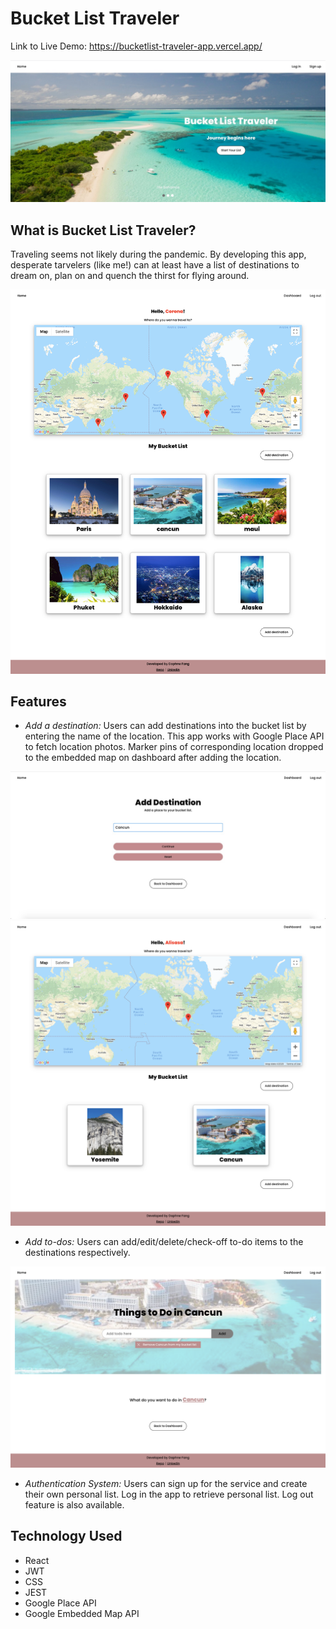 # Bucket List Traveler

Link to Live Demo: https://bucketlist-traveler-app.vercel.app/

![Landing Page](./markdown-images/landing-page.jpg)


## What is Bucket List Traveler?

Traveling seems not likely during the pandemic. By developing this app, desperate tarvelers (like me!) can at least have a list of destinations to dream on, plan on and quench the thirst for flying around. 

![Home Demo](./markdown-images/home-demo.png)

## Features

- *Add a destination:* Users can add destinations into the bucket list by entering the name of the location. This app works with Google Place API to fetch location photos. Marker pins of corresponding location dropped to the embedded map on dashboard after adding the location.

![Add a destination](./markdown-images/demo-1.jpg)
![Pin dropped onto the map, the destination generated on dashboard](./markdown-images/demo-2.png)

- *Add to-dos:* Users can add/edit/delete/check-off to-do items to the destinations respectively.

![Add Todo](./markdown-images/demo-3.png)

- *Authentication System:* Users can sign up for the service and create their own personal list. Log in the app to retrieve personal list. Log out feature is also available.

## Technology Used
- React
- JWT
- CSS
- JEST
- Google Place API
- Google Embedded Map API
